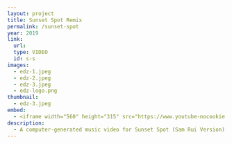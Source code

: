 ```yaml
---
layout: project
title: Sunset Spot Remix
permalink: /sunset-spot
year: 2019
link:
  url: 
  type: VIDEO
  id: s-s
images:
  - edz-1.jpeg
  - edz-2.jpeg
  - edz-3.jpeg
  - edz-logo.png
thumbnail:
  - edz-3.jpeg
embed: 
  - <iframe width="560" height="315" src="https://www.youtube-nocookie.com/embed/wsdIg9eOpuc" frameborder="0" allow="accelerometer; autoplay; encrypted-media; gyroscope; picture-in-picture" allowfullscreen></iframe>
description:
  - A computer-generated music video for Sunset Spot (Sam Rui Version) from Tzekin's 'Skyline Death Remixes,' released via Pan-Asian artist collective Eternal Dragonz. Featured on <a href="https://avyss-magazine.com/2019/07/12/8126" class="underline" target="_blank">Avyss↗&#xFE0E;</a> and <a href="https://www.thefader.com/2019/07/09/dreamville-sacrifices-cupcakke-ayesha-mahalia-odunsi-best-songs" class="underline" target="_blank">The Fader↗&#xFE0E;</a>.
---
```

